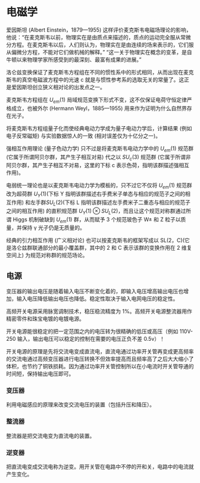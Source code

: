 # 电磁学

爱因斯坦 (Albert Einstein，1879—1955) 这样评价麦克斯韦电磁场理论的影响，他说：“在麦克斯韦以前，物理实在是由质点来描述的，质点的运动完全服从常微分方程。在麦克斯韦以后，人们则认为，物理实在是由连续的场来表示的，它们服从偏微分方程，不能对它们做机械的解释。” “这一关于物理实在概念的变革，是自牛顿以来物理学家所感受到的最深刻、最富有成果的进展。”

洛仑兹变换保证了麦克斯韦方程组在不同的惯性系中的形式相同，从而出现在麦克斯韦的真空电磁波方程中的光速 c 就是与惯性参考系的选取无关的常量了。这正是爱因斯坦创立狭义相对论的出发点之一。

麦克斯韦方程组在 $U_{em}(1)$ 局域规范变换下形式不变，这不仅保证电荷守恒定律严格成立，也被外尔 (Hermann Weyl，1885—1955) 用来作为证明为什么自然界存在光子。

将麦克斯韦方程组量子化而使经典电动力学成为量子电动力学后，计算结果 (例如电子反常磁矩) 与实验数据惊人的一致 (相对误差仅为十亿分之一)。

强相互作用理论 (量子色动力学) 只不过是将麦克斯韦电动力学中的 $U_{em}(1)$ 规范群 (它属于所谓阿贝尔群，其产生子相互对易) 代之以 $SU_c(3)$ 规范群 (它属于所谓非阿贝尔群，其产生子相互不对易，这里的下标 c 表示色荷，指明该群描述强相互作用)。

电弱统一理论也是以麦克斯韦电动力学为模板的，只不过它不仅将 $U_{em}(1)$ 规范群改为超荷群 $U_Y(1)$(下标 Y 指明该群描述右手费米子单态与相应的规范子之间的相互作用) 和左手群$SU_L(2)$(下标 L 指明该群描述左手费米子二重态与相应的规范子之间的相互作用) 的直积规范群 $U_Y(1)⊗SU_L(2)$，而且让这个规范对称群通过所谓 Higgs 机制破缺到 $U_{em}(1)$ 群，从而赋予 3 个规范玻色子 W± 和 Z 粒子以质量，并保持 γ 光子仍是无质量的。

经典的引力相互作用 (广义相对论) 也可以按麦克斯韦的框架写成以 SL(2，C)(它是洛仑兹群联通部分的最小覆盖群，其中的 2 和 C 表示该群的变换作用在 2 维复空间上) 为规范对称群的规范场论。

## 电源

变压器的输出电压是随着输入电压不断变化着的，即输入电压增高输出电压也增加，输入电压降低输出电压也降低。稳定性取决于输入电网电压的稳定性。

高频开关电源采用脉宽调制技术，稳压稳流精度为 1%。高频开关电源整流器用作精密零件和珠宝电镀的电镀电源。

开关电源能很稳定的把一定范围之内的电压转为很精确的低压或高压（例如 110V-250 输入，输出电压可以稳定的控制在需要的电压正负不差 0.5v）！

开关电源的原理是先将交流电变成直流电，直流电通过功率开关管再变成更高频率的交流电通过高频变压器进行电压转换不但效率提高而且频率高了之后大大缩小了体积，也节约了铜铁损耗。因为通过功率开关管控制所以在小电流时开关管导通的时间短，保持输出电压即可。

### 变压器

利用电磁感应的原理来改变交流电压的装置（包括升压和降压）。

### 整流器

整流器是把交流电变为直流电的装置。

### 逆变器

把直流电变成交流电称为逆变。用开关管在电路中不停的开和关，电路中的电流就产生变化。

